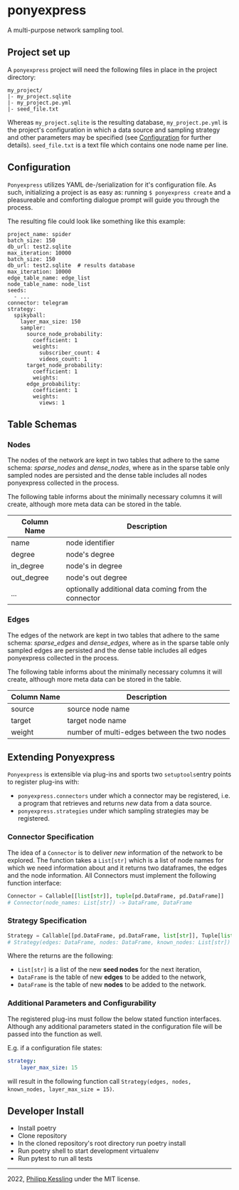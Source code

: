 # ponyexpress

A multi-purpose network sampling tool.
## Project set up

A `ponyexpress` project will need the following files in place in the project directory:

```
my_project/
|- my_project.sqlite
|- my_project.pe.yml
|- seed_file.txt
```

Whereas `my_project.sqlite` is the resulting database, `my_project.pe.yml` is the project's configuration in which a data source and sampling strategy and other parameters may be specified (see [Configuration](#configuration) for further details). `seed_file.txt` is a text file which contains one node name per line.

## Configuration

`Ponyexpress` utilizes YAML de-/serialization for it's configuration file. As such, initializing a project is as easy as: running `$ ponyexpress create` and a pleasureable and comforting dialogue prompt will guide you through the process.

The resulting file could look like something like this example:

```
project_name: spider
batch_size: 150
db_url: test2.sqlite
max_iteration: 10000
batch_size: 150
db_url: test2.sqlite  # results database
max_iteration: 10000
edge_table_name: edge_list
node_table_name: node_list
seeds:
  - ...
connector: telegram
strategy:
  spikyball:
    layer_max_size: 150
    sampler:
      source_node_probability:
        coefficient: 1
        weights:
          subscriber_count: 4
          videos_count: 1
      target_node_probability:
        coefficient: 1
        weights:
      edge_probability:
        coefficient: 1
        weights:
          views: 1

```

## Table Schemas

### Nodes

The nodes of the network are kept in two tables that adhere to the same schema:
*sparse_nodes* and *dense_nodes*, where as in the sparse table only sampled nodes are
persisted and the dense table includes all nodes ponyexpress collected in the process.

The following table informs about the minimally necessary columns it will create,
although more meta data can be stored in the table.

| Column Name | Description                                         |
| ----------- | --------------------------------------------------- |
| name        | node identifier                                     |
| degree      | node's degree                                       |
| in_degree   | node's in degree                                    |
| out_degree  | node's out degree                                   |
| ...         | optionally additional data coming from the connector |

### Edges

The edges of the network are kept in two tables that adhere to the same schema:
*sparse_edges* and *dense_edges*, where as in the sparse table only sampled edges are
persisted and the dense table includes all edges ponyexpress collected in the process.

The following table informs about the minimally necessary columns it will create, although more meta data can be stored in the table.

| Column Name | Description                                 |
| ----------- | ------------------------------------------- |
| source      | source node name                            |
| target      | target node name                            |
| weight      | number of multi-edges between the two nodes |

## Extending Ponyexpress

`Ponyexpress` is extensible via plug-ins and sports two `setuptools`entry points to register plug-ins with:

- `ponyexpress.connectors` under which a connector may be registered, i.e. a program that retrieves and returns _new_ data from a data source.
- `ponyexpress.strategies` under which sampling strategies may be registered.

### Connector Specification

The idea of a `Connector` is to deliver _new_ information of the network to be explored. The function takes a `List[str]` which is a list of node names for which we need information about and it returns two dataframes, the edges and the node information.
All Connectors must implement the following function interface:

```python
Connector = Callable[[list[str]], tuple[pd.DataFrame, pd.DataFrame]]
# Connector(node_names: List[str]) -> DataFrame, DataFrame
```

### Strategy Specification

```python
Strategy = Callable[[pd.DataFrame, pd.DataFrame, list[str]], Tuple[list[str], pd.DataFrame, pd.DataFrame]]
# Strategy(edges: DataFrame, nodes: DataFrame, known_nodes: List[str]) -> List[str], DataFrame, DataFrame
```

Where the returns are the following:

- `List[str]` is a list of the new **seed nodes** for the next iteration,
- `DataFrame` is the table of new **edges** to be added to the network,
- `DataFrame` is the table of new **nodes** to be added to the network.
### Additional Parameters and Configurability

The registered plug-ins must follow the below stated function interfaces. Although any additional parameters stated in the configuration file will be passed into the function as well.

E.g. if a configuration file states:

```YAML
strategy:
    layer_max_size: 15
```

will result in the following function call `Strategy(edges, nodes, known_nodes, layer_max_size = 15)`.

## Developer Install

- Install poetry
- Clone repository
- In the cloned repository's root directory run poetry install
- Run poetry shell to start development virtualenv
- Run pytest to run all tests

---

2022, [Philipp Kessling](mailto:p.kessling@leibniz-hbi.de) under the MIT license.
